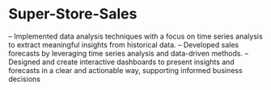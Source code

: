 # Super-Store-Sales

– Implemented data analysis techniques with a focus on time series analysis to extract meaningful insights from historical
data.
– Developed sales forecasts by leveraging time series analysis and data-driven methods.
– Designed and create interactive dashboards to present insights and forecasts in a clear and actionable way, supporting
informed business decisions
